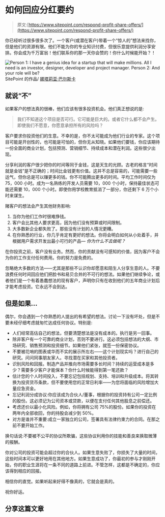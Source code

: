 # 如何回应分红要约

> 原文:[https://www.sitepoint.com/respond-profit-share-offers/](https://www.sitepoint.com/respond-profit-share-offers/)

你已经听过很多很多次了。一个客户(或潜在客户)带着一个“惊人的”想法来找你，但是他们的资源有限。他们不能为你的专业知识付费，但很乐意提供利润分享安排。你会成为千万富翁！他们联系你的那一天你会赞的！你什么时候能开始？！

![Person 1: I have a genius idea for a startup that will make millions. All I need is an investor, designer, developer and project manager. Person 2: And your role will be?](../Images/7a98f096a99c43a690d2652cd4c6533b.png)SitePoint 的作品/ [娜塔莉亚·巴尔斯卡](http://scncf-lab.com/)

## 就说“不”

如果客户的想法真的很棒，他们应该有很多投资机会。他们真正想说的是:

> 我们不知道这个项目是否可行。它可能是巨大的。或者它什么都不会产生。即使我们不愿意，你愿意承担所有的风险吗？

客户要求你投资他们的生意。不幸的是，你不太可能成为他们行业的专家。这个项目可能是开创性的，也可能是可怕的，但你无从知晓。如果他们要钱，你应该期待一份全面的商业计划，包括预测、营销细节、持续成本和潜在利润。这些很少出现。

分享利润的客户很少把你的时间等同于金钱，这是天生的光顾。古老的格言“时间就是金钱”是不正确的；时间比金钱更有价值。这并不总是容易的，可能需要一些运气，但你总是可以赚更多的钱。你不可能腾出更多的时间。平均工作时间仅为 75，000 小时。成为一名熟练的开发人员需要 10，000 个小时，保持最佳状态可能还需要 10，000 个小时。即使你用学校教育抵消了一部分，你还剩下 6 万个小时来谋生。

赌客户的想法会产生其他财务影响:

1.  当你为他们工作时很难挣钱。
2.  客户会比其他人要求更高，因为他们没有预算或时间限制。
3.  大多数新企业都失败了。那些没有计划的人情况更糟。
4.  在你熟悉的行业，你几乎肯定有更好的想法。你将会明白如何从小处着手，并根据用户需求开发出最小可行的产品— *你为什么不去做呢？*

在你投资之前，客户没有业务。然而，你的贡献没有可感知的价值，因为客户不会为你的工作支付任何费用。你的努力是免费的。

忽略绝大多数的方法——尤其是那些不认识你却愿意和陌生人分享生意的人。不要浪费任何时间回应他们把脸书和易贝合并的不可行的想法。如果他们继续争论，或者他们是一个有着愚蠢想法的现有客户，声明你只有在收到他们的五年商业计划后才能考虑投资。它永远不会到达。

## 但是如果…

偶尔，你会遇到一个你熟悉的人提出的有希望的想法。讨论一下没有坏处，但是不要未经仔细考虑就匆忙达成任何协议。特别是:

*   人们经常高估自己的想法，但要清楚想法是没有成本的。执行是另一回事。
*   除非客户有一个可靠的商业计划，否则不要进行。这必须包括想法的大纲、市场研究、销售预测和投资细节。如果他们紧张，就签一份保密协议。
*   不要被花哨的图表或华而不实的展示所左右——这个计划现实吗？进行自己的研究。问问同事朋友家人。寻找潜在买家和其他投资者。
*   识别风险和回报。制造产品并推向市场需要多长时间？持续的运营成本是多少？需要多少客户才能保本？你什么时候能得到第一笔还款？
*   估计您的个人时间投入，不要忘记包括规划、支持、培训和升级成本。将其转换为投资货币条款，但不要使用您的正常日利率——为您将面临的风险增加大量应急资金。
*   忘记利润分成协议:你应该成为合伙人/董事，根据你的投资持有公司一定比例的股份。这必须记为公司资本或贷款，以便在支付任何其他股息之前偿还。
*   考虑还价以最小化风险。例如，你将拥有公司 75%的股份。如果你的投资在两年内全部收回，你的持股会减少到 50%。
*   对方是谁并不重要:成立一家独立的公司，签署具有法律约束力的合同。在那之前不要开始工作。

换句话说:不要被不公平的协议所欺骗，这些协议利用你的技能和善良来换取微薄的报酬。

你对公司的投资可能会超过你的合伙人。如果生意失败了，你损失了大量的时间，这些时间本可以更好地用在其他地方。如果生意成功了，你最初的参与才刚刚开始，你的职业生涯将在一条不同的道路上前进。不管怎样，这都是不确定的，你应该得到相应的回报。

相信你的直觉。如果听起来好得不像真的，它就会是真的。

祝你好运。

## 分享这篇文章